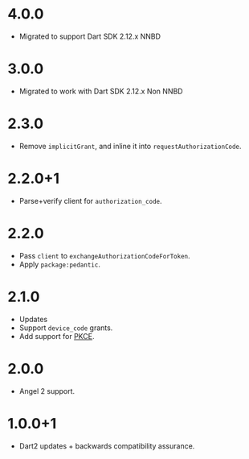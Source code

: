 # 4.0.0
* Migrated to support Dart SDK 2.12.x NNBD

# 3.0.0
* Migrated to work with Dart SDK 2.12.x Non NNBD

# 2.3.0
* Remove `implicitGrant`, and inline it into `requestAuthorizationCode`.

# 2.2.0+1
* Parse+verify client for `authorization_code`.

# 2.2.0
* Pass `client` to `exchangeAuthorizationCodeForToken`.
* Apply `package:pedantic`.

# 2.1.0
* Updates
* Support `device_code` grants.
* Add support for [PKCE](https://tools.ietf.org/html/rfc7636).

# 2.0.0
* Angel 2 support.

# 1.0.0+1
* Dart2 updates + backwards compatibility assurance.